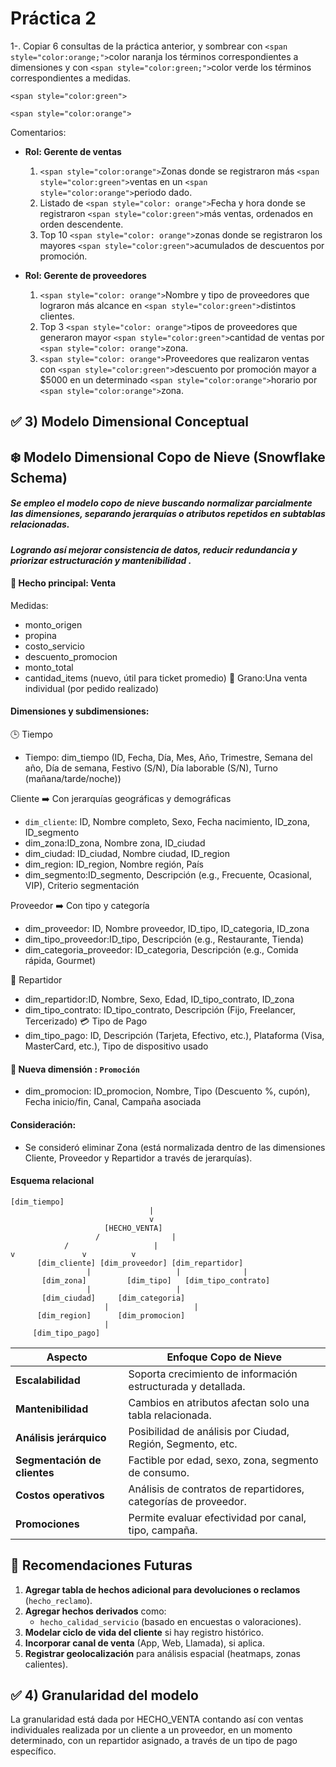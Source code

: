 # Práctica 2

1-. Copiar 6 consultas de la práctica anterior, y sombrear con `<span style="color:orange;">`color naranja los términos correspondientes a dimensiones y con `<span style="color:green;">`color verde los términos correspondientes a medidas.

`<span style="color:green">`

`<span style="color:orange">`

Comentarios:

- **Rol: Gerente de ventas**

  1. `<span style="color:orange">`Zonas donde se registraron más `<span style="color:green">`ventas en un `<span style="color:orange">`periodo dado.
  2. Listado de `<span style="color: orange">`Fecha y hora  donde se registraron `<span style="color:green">`más ventas, ordenados en orden descendente.
  3. Top 10 `<span style="color: orange">`zonas donde se registraron los mayores `<span style="color:green">`acumulados de descuentos por promoción.
- **Rol: Gerente de proveedores**

  1. `<span style="color: orange">`Nombre y tipo de proveedores que lograron más alcance en `<span style="color:green">`distintos clientes.
  2. Top 3 `<span style="color: orange">`tipos de proveedores que generaron mayor `<span style="color:green">`cantidad de ventas por `<span style="color: orange">`zona.
  3. `<span style="color: orange">`Proveedores que realizaron ventas con `<span style="color:green">`descuento por promoción mayor a $5000 en un determinado `<span style="color:orange">`horario por `<span style="color:orange">`zona.


## ✅ **3**) Modelo Dimensional Conceptual

## ❄️ Modelo Dimensional Copo de Nieve (Snowflake Schema)

##### Se empleo el **modelo copo de nieve** buscando **normalizar parcialmente las dimensiones**, separando jerarquías o atributos repetidos en subtablas relacionadas.

**_Logrando así mejorar consistencia de datos, reducir redundancia y priorizar **estructuración y mantenibilidad** ._**

#### 🔁 Hecho principal: Venta

Medidas:

- monto_origen
- propina
- costo_servicio
- descuento_promocion
- monto_total
- cantidad_items (nuevo, útil para ticket promedio)
  🔹 Grano:Una venta individual (por pedido realizado)

#### Dimensiones y subdimensiones:

🕒 Tiempo

- Tiempo: dim_tiempo (ID, Fecha, Día, Mes, Año, Trimestre, Semana del año, Día de semana, Festivo (S/N), Día laborable (S/N), Turno (mañana/tarde/noche))

Cliente ➡️ Con jerarquías geográficas y demográficas

- `dim_cliente`: ID, Nombre completo, Sexo, Fecha nacimiento, ID_zona, ID_segmento
- dim_zona:ID_zona, Nombre zona, ID_ciudad
- dim_ciudad: ID_ciudad, Nombre ciudad, ID_region
- dim_region: ID_region, Nombre región, País
- dim_segmento:ID_segmento, Descripción (e.g., Frecuente, Ocasional, VIP), Criterio segmentación

Proveedor ➡️ Con tipo y categoría

- dim_proveedor: ID, Nombre proveedor, ID_tipo, ID_categoria, ID_zona
- dim_tipo_proveedor:ID_tipo, Descripción (e.g., Restaurante, Tienda)
- dim_categoria_proveedor: ID_categoria, Descripción (e.g., Comida rápida, Gourmet)

🚗 Repartidor

- dim_repartidor:ID, Nombre, Sexo, Edad, ID_tipo_contrato, ID_zona
- dim_tipo_contrato: ID_tipo_contrato, Descripción (Fijo, Freelancer, Tercerizado)
  💳 Tipo de Pago
- dim_tipo_pago: ID, Descripción (Tarjeta, Efectivo, etc.), Plataforma (Visa, MasterCard, etc.), Tipo de dispositivo usado

#### 🧾 **Nueva dimensión : `Promoción`**

- dim_promocion: ID_promocion, Nombre, Tipo (Descuento %, cupón), Fecha inicio/fin, Canal, Campaña asociada

#### Consideración:

- Se consideró eliminar Zona (está normalizada dentro de las dimensiones Cliente, Proveedor y Repartidor a través de jerarquías).

#### **Esquema relacional**

    [dim_tiempo]
                            	   |
                              	   v
                         [HECHO_VENTA]
                       /      			|
    			/       			|
    v        		v          v
          [dim_cliente] [dim_proveedor] [dim_repartidor]
         		     |                   |              |
           [dim_zona]         [dim_tipo]   [dim_tipo_contrato]
      			     |                   |
           [dim_ciudad]     [dim_categoria]
              		     |                   |
          [dim_region]      [dim_promocion]
              		     |
         [dim_tipo_pago]

| Aspecto                             | Enfoque Copo de Nieve                                             |
| ----------------------------------- | ----------------------------------------------------------------- |
| **Escalabilidad**             | Soporta crecimiento de información estructurada y detallada.     |
| **Mantenibilidad**            | Cambios en atributos afectan solo una tabla relacionada.          |
| **Análisis jerárquico**     | Posibilidad de análisis por Ciudad, Región, Segmento, etc.      |
| **Segmentación de clientes** | Factible por edad, sexo, zona, segmento de consumo.               |
| **Costos operativos**         | Análisis de contratos de repartidores, categorías de proveedor. |
| **Promociones**               | Permite evaluar efectividad por canal, tipo, campaña.            |

## 🚀 Recomendaciones Futuras

1. **Agregar tabla de hechos adicional para devoluciones o reclamos** (`hecho_reclamo`).
2. **Agregar hechos derivados** como:
   * `hecho_calidad_servicio` (basado en encuestas o valoraciones).
3. **Modelar ciclo de vida del cliente** si hay registro histórico.
4. **Incorporar canal de venta** (App, Web, Llamada), si aplica.
5. **Registrar geolocalización** para análisis espacial (heatmaps, zonas calientes).

## ✅ 4) Granularidad del modelo

La granularidad está dada por HECHO_VENTA contando así con ventas individuales realizada por un cliente a un proveedor, en un momento determinado, con un repartidor asignado, a través de un tipo de pago específico.
